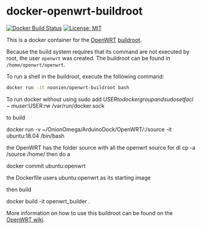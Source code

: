 docker-openwrt-buildroot
========================
[![Docker Build Status](https://img.shields.io/docker/build/noonien/openwrt-buildroot.svg)](https://hub.docker.com/r/noonien/openwrt-buildroot)
[![License: MIT](http://img.shields.io/badge/license-MIT-blue.svg?style=flat-square)](https://github.com/noonien/docker-openwrt-buildroot/blob/master/LICENSE)


This is a docker container for the [OpenWRT](https://openwrt.org/)
[buildroot](http://wiki.openwrt.org/doc/howto/buildroot.exigence).

Because the build system requires that its command are not executed by root,
the user `openwrt` was created. The buildroot can be found in
`/home/openwrt/openwrt`.

To run a shell in the buildroot, execute the following command:
```sh
docker run -it noonien/openwrt-buildroot bash
```

To run docker without using sudo
add $USER to docker group
and
sudo setfacl -m user:$USER:rw /var/run/docker.sock

to build

docker run -v ~/OnionOmega/ArduinoDock/OpenWRT/:/source -it ubuntu:18.04 /bin/bash

the OpenWRT has the folder source with all the openwrt source for dl
cp -a /source /home/
then do a

docker commit <Container ID> ubuntu:openwrt

the Dockerfile users ubuntu:openwrt as its starting image

then build

docker build -it openwrt_builder .

More information on how to use this buildroot can be found on the
[OpenWRT wiki](http://wiki.openwrt.org/doc/howto/build).
